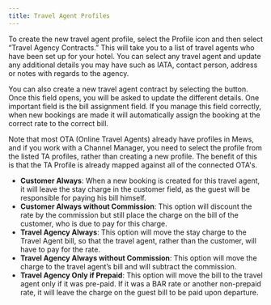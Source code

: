```yaml
---
title: Travel Agent Profiles
---
```

To create the new travel agent profile, select the Profile icon and then select “Travel Agency Contracts.” This will take you to a list of travel agents who have been set up for your hotel. You can select any travel agent and update any additional details you may have such as IATA, contact person, address or notes with regards to the agency.

You can also create a new travel agent contract by selecting the button. Once this field opens, you will be asked to update the different details. One important field is the bill assignment field. If you manage this field correctly, when new bookings are made it will automatically assign the booking at the correct rate to the correct bill.

Note that most OTA (Online Travel Agents) already have profiles in Mews, and if you work with a Channel Manager, you need to select the profile from the listed TA profiles, rather than creating a new profile. The benefit of this is that the TA Profile is already mapped against all of the connected OTA's.

- **Customer Always**: When a new booking is created for this travel agent, it will leave the stay charge in the customer field, as the guest will be responsible for paying his bill himself.
- **Customer Always without Commission**: This option will discount the rate by the commission but still place the charge on the bill of the customer, who is due to pay for this charge.
- **Travel Agency Always**: This option will move the stay charge to the Travel Agent bill, so that the travel agent, rather than the customer, will have to pay for the rate.
- **Travel Agency Always without Commission**: This option will move the charge to the travel agent’s bill and will subtract the commission.
- **Travel Agency Only if Prepaid**: This option will move the bill to the travel agent only if it was pre-paid. If it was a BAR rate or another non-prepaid rate, it will leave the charge on the guest bill to be paid upon departure.
